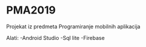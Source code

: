# PMA2019
Projekat iz predmeta Programiranje mobilnih aplikacija

Alati:
  -Android Studio
  -Sql lite
  -Firebase
